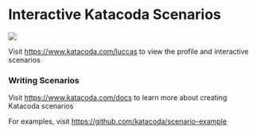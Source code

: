 # Interactive Katacoda Scenarios

[![](http://shields.katacoda.com/katacoda/luccas/count.svg)](https://www.katacoda.com/luccas "Get your profile on Katacoda.com")

Visit https://www.katacoda.com/luccas to view the profile and interactive scenarios

### Writing Scenarios
Visit https://www.katacoda.com/docs to learn more about creating Katacoda scenarios

For examples, visit https://github.com/katacoda/scenario-example
